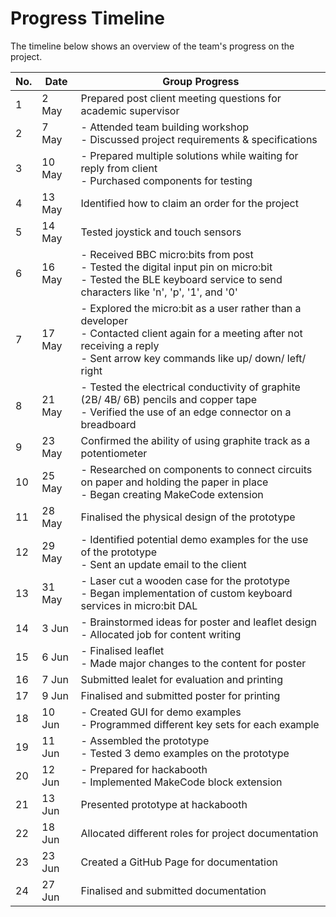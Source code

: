 # Progress Timeline

The timeline below shows an overview of the team's progress on the project.

No. | Date | Group Progress
--- | --- | ---
1 | 2 May  | Prepared post client meeting questions for academic supervisor 
2 | 7 May  | - Attended team building workshop <br> - Discussed project requirements & specifications
3 | 10 May | - Prepared multiple solutions while waiting for reply from client <br> - Purchased components for testing
4 | 13 May | Identified how to claim an order for the project
5 | 14 May | Tested joystick and touch sensors
6 | 16 May | - Received BBC micro:bits from post <br> - Tested the digital input pin on micro:bit <br> - Tested the BLE keyboard service to send characters like 'n', 'p', '1', and '0'
7 | 17 May | - Explored the micro:bit as a user rather than a developer <br> - Contacted client again for a meeting after not receiving a reply <br> - Sent arrow key commands like up/ down/ left/ right
8 | 21 May | - Tested the electrical conductivity of graphite (2B/ 4B/ 6B) pencils and copper tape <br> - Verified the use of an edge connector on a breadboard
9 | 23 May | Confirmed the ability of using graphite track as a potentiometer
10 | 25 May | - Researched on components to connect circuits on paper and holding the paper in place <br> - Began creating MakeCode extension
11 | 28 May | Finalised the physical design of the prototype
12 | 29 May | - Identified potential demo examples for the use of the prototype <br> - Sent an update email to the client
13 | 31 May | - Laser cut a wooden case for the prototype <br> - Began implementation of custom keyboard services in micro:bit DAL
14 | 3 Jun | - Brainstormed ideas for poster and leaflet design <br> - Allocated job for content writing
15 | 6 Jun | - Finalised leaflet <br> - Made major changes to the content for poster
16 | 7 Jun | Submitted lealet for evaluation and printing
17 | 9 Jun | Finalised and submitted poster for printing
18 | 10 Jun | - Created GUI for demo examples <br> - Programmed different key sets for each example
19 | 11 Jun | - Assembled the prototype <br> - Tested 3 demo examples on the prototype
20 | 12 Jun | - Prepared for hackabooth <br> - Implemented MakeCode block extension
21 | 13 Jun | Presented prototype at hackabooth
22 | 18 Jun | Allocated different roles for project documentation
23 | 23 Jun | Created a GitHub Page for documentation
24 | 27 Jun | Finalised and submitted documentation
